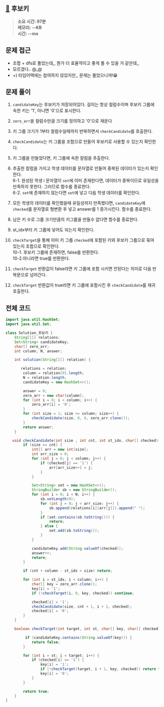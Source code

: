 ## [🔑](https://school.programmers.co.kr/learn/courses/30/lessons/42890) 후보키

> **소요 시간: 97분<br>
> 메모리: --KB<br>
> 시간: --ms**

## 문제 접근

- 조합 + dfs로 풀었는데,, 뭔가 더 효율적이고 좋게 풀 수 있을 거 같은데,,
- 모르겠다.. @\_@
- +) 타임어택에는 참여하지 않았지만,, 문제는 풀었으니까!😁

## 문제 풀이

1. `candidateKey`는 후보키가 저장되어있다. 길이는 항상 컬럼수이며 후보키 그룹에 속한 키는 '1', 아니면 '0'으로 표시한다.

2. `zero_arr`을 컬럼수만큼 크기를 정의하고 '0'으로 채운다

3. 키 그룹 크기가 1부터 컬럼수일때까지 반복하면서 `checkCandidate`를 호출한다.

4. `checkCandidate`는 키 그룹을 조합으로 만들어 후보키로 사용할 수 있는지 확인한다.

5. 키 그룹을 만들었다면, 키 그룹에 속한 칼럼을 추출한다.

6. 추출한 칼럼을 가지고 학생 데이터를 문자열로 만들어 중복된 데이터가 있는지 확인한다.<br>
   6-1. 완성된 학생 i 문자열이 `set`에 이미 존재한다면, 데이터가 중복이므로 유일성을 만족하지 못한다. 그러므로 함수를 종료한다.<br>
   6-2. `set`에 존재하지 않는다면 `set`에 넣고 다음 학생 데이터를 확인한다.<br>

7. 모든 학생의 데이터를 확인했을때 유일성까지 만족했다면, `candidateKey`에 `checked`를 문자열로 형변환 후 넣고 answer를 1 증가시킨다. 함수를 종료한다.

8. 남은 키 수로 그룹 크기만큼의 키그룹을 만들수 없다면 함수를 종료한다.

9. st_idx부터 키 그룹에 넣어도 되는지 확인한다.

10. `checkTarget`을 통해 이미 키 그룹 `checked`에 포함된 키와 후보키 그룹으로 묶여 있는지 조합으로 확인한다.<br>
    10-1. 후보키 그룹에 존재하면, false를 반환한다.<br>
    10-2.아니라면 true를 반환한다.<br>

11. `checkTarget` 반환값이 false라면 키 그룹에 포함 시키면 안된다는 의미로 다음 반복문으로 넘어간다.

12. `checkTarget` 반환값이 true라면 키 그룹에 포함시킨 후 `checkCandidate`를 재귀호출한다.

## 전체 코드

```java
import java.util.HashSet;
import java.util.Set;

class Solution_후보키 {
    String[][] relations;
    Set<String> candidateKey;
    char[] zero_arr;
    int column, N, answer;

    int solution(String[][] relation) {

       relations = relation;
        column = relation[0].length;
        N = relation.length;
        candidateKey = new HashSet<>();

        answer = 0;
        zero_arr = new char[column];
        for (int i = 0; i < column; i++) {
            zero_arr[i] = '0';
        }
        for (int size = 1; size <= column; size++) {
            checkCandidate(size, 0, 0, zero_arr.clone());
        }
        return answer;
    }

   void checkCandidate(int size , int cnt, int st_idx, char[] checked){
        if (size == cnt) {
            int[] arr = new int[size];
            int arr_size = 0;
            for (int j = 0; j < column; j++) {
                if (checked[j] == '1') {
                    arr[arr_size++] = j;
                }
            }

            Set<String> set = new HashSet<>();
            StringBuilder sb = new StringBuilder();
            for (int i = 0; i < N; i++) {
                sb.setLength(0);
                for (int j = 0; j < arr_size; j++) {
                    sb.append(relations[i][arr[j]]).append(" ");
                }
                if (set.contains(sb.toString())) {
                    return;
                } else {
                    set.add(sb.toString());
                }
            }

            candidateKey.add(String.valueOf(checked));
            answer++;
            return;
        }

        if (cnt + column - st_idx < size) return;

        for (int i = st_idx; i < column; i++) {
            char[] key = zero_arr.clone();
            key[i] = '1';
            if (!checkTarget(i, 0, key, checked)) continue;

            checked[i] = '1';
            checkCandidate(size, cnt + 1, i + 1, checked);
            checked[i] = '0';
        }
    }

    boolean checkTarget(int target, int st, char[] key, char[] checked){

         if (candidateKey.contains(String.valueOf(key))) {
            return false;
        }

        for (int i = st; i < target; i++) {
            if (checked[i] == '1') {
                key[i] = '1';
                if (!checkTarget(target, i + 1, key, checked)) return false;
                key[i] = '0';
            }
        }

        return true;
    }
}
```
